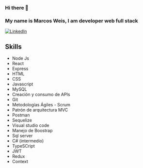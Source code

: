 ### Hi there 👋

### My name is Marcos Weis, I am developer web full stack 

[![LinkedIn](https://img.shields.io/badge/LinkedIn-Marcos_Weis-2a9d8f?style=for-the-badge&logo=linkedin&logoColor=white&labelColor=101010)](https://www.linkedin.com/in/marcos-weis-53702122a)

## Skills
- Node Js
- React
- Express
- HTML
- CSS
- Javascript
- MySQL
- Creación y consumo de APIs
- Git
- Metodologías Ágiles - Scrum
- Patrón de arquitectura MVC
- Postman
- Sequelize
- Visual studio code
- Manejo de Boostrap
- Sql server
- C# (intermedio)
- TypeSCript 
- JWT
- Redux
- Context 


